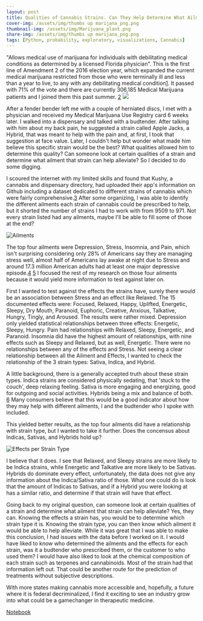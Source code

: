 ```yaml
---
layout: post
title: Qualities of Cannabis Strains. Can They Help Determine What Ailments Can Be Alleviated?
cover-img: /assets/img/thumbs up marijana_png.png
thumbnail-img: /assets/img/Marijuana_plant.png
share-img: /assets/img/thumbs up marijana_png.png
tags: [Python, probability, exploratory, visualizations, Cannabis]
---
```


"Allows medical use of marijuana for individuals with debilitating medical conditions as determined by a licensed Florida physician". This is the first line of Amendment 2 of the 2016 election year, which expanded the current medical marijuana restricted from those who were terminally ill and less than a year to live, to any with any debilitating medical condition[1](https://en.wikipedia.org/wiki/2016_Florida_Amendment_2). It passed with 71% of the vote and there are currently 306,185 Medical Marijuana patients and I joined them this past summer.
 [2](https://www.mpp.org/issues/medical-marijuana/state-by-state-medical-marijuana-laws/medical-marijuana-patient-numbers/)
![](https://i.imgur.com/71As2dK.jpg)

After a fender bender left me with a couple of herniated discs, I met with a physician and received my Medical Marijuana Use Registry card 6 weeks later. I walked into a dispensary and talked with a budtender. After talking with him about my back pain, he suggested a strain called Apple Jacks, a Hybrid, that was meant to help with the pain and, at first, I took that suggestion at face value. Later, I couldn't help but wonder what made him believe this specific strain would be the best? What qualities allowed him to determine this quality? Can someone look at certain qualities of a strain and determine what ailment that strain can help alleviate? So I decided to do some digging.

I scoured the internet with my limited skills and found that Kushy, a cannabis and dispensary directory, had uploaded their app's information on Github including a dataset dedicated to different strains of cannabis which were fairly comprehensive.[3](https://github.com/kushyapp/cannabis-dataset) After some organizing, I was able to identify the different ailments each strain of cannabis could be prescribed to help, but it shorted the number of strains I had to work with from 9509 to 971. Not every strain listed had any ailments, maybe I'll be able to fill some of those at the end?

![Ailments](https://i.imgur.com/bT7Nh7x.png)

The top four ailments were Depression, Stress, Insomnia, and Pain, which isn't surprising considering only 28% of Americans say they are managing stress well, almost half of Americans lay awake at night due to Stress and around 17.3 million American adults had at least one major depressive episode.[4](https://www.apa.org/news/press/releases/2007/10/stress) [5](https://www.nimh.nih.gov/health/statistics/major-depression.shtml) I focused the rest of my research on those four ailments because it would yield more information to test against later on.

First I wanted to test against the effects the strains have, surely there would be an association between Stress and an effect like Relaxed. The 15 documented effects were: Focused, Relaxed, Happy, Uplifted, Energetic, Sleepy, Dry Mouth, Paranoid, Euphoric, Creative, Anxious, Talkative, Hungry, Tingly, and Aroused. The results were rather mixed. Depression only yielded statistical relationships between three effects: Energetic, Sleepy, Hungry. Pain had relationships with Relaxed, Sleepy, Energetic, and Paranoid. Insomnia did have the highest amount of relationships, with nine effects such as Sleepy and Relaxed, but as well, Energetic. There were no relationships between any of the effects and Stress. Not seeing a clear relationship between all the Ailment and Effects, I wanted to check the relationship of the 3 strain types: Sativa, Indica, and Hybrid.

A little background, there is a generally accepted truth about these strain types. Indica strains are considered physically sedating, that 'stuck to the couch', deep relaxing feeling. Sativa is more engaging and energizing, good for outgoing and social activities. Hybrids being a mix and balance of both. [6](https://www.leafly.com/news/cannabis-101/sativa-indica-and-hybrid-differences-between-cannabis-types) Many consumers believe that this would be a good indicator about how they may help with different ailments, I and the budtender who I spoke with included. 

This yielded better results, as the top four ailments did have a relationship with strain type, but I wanted to take it further. Does the concensus about Indicas, Sativas, and Hybrids hold up? 

![Effects per Strain Type](https://i.imgur.com/9uBMg3S.png)

I believe that it does. I see that Relaxed, and Sleepy strains are more likely to be Indica strains, while Energetic and Talkative are more likely to be Sativas. Hybrids do dominate every effect, unfortunately, the data does not give any information about the Indica/Sativa ratio of those. What one could do is look that the amount of Indicas to Sativas, and if a Hybrid you were looking at has a similar ratio, and determine if that strain will have that effect.

Going back to my original question, can someone look at certain qualities of a strain and determine what ailment that strain can help alleviate? Yes, they can. Knowing the effects a strain has, you would be to determine which strain type it is. Knowing the strain type, you can then know which ailment it would be able to help alleviate. While it was great that I was able to make this conclusion, I had issues with the data before I worked on it. I would have liked to know who determined the ailments and the effects for each strain, was it a budtender who prescribed them, or the customer to who used them? I would have also liked to look at the chemical composition of each strain such as terpenes and cannabinoids. Most of the strain had that information left out. That could be another route for the prediction of treatments without subjective descriptions.

With more states making cannabis more accessible and, hopefully, a future where it is federal decriminalized, I find it exciting to see an industry grow into what could be a gamechanger in therapeutic medicine.

[Notebook](https://colab.research.google.com/drive/1uF-7-ELl_BFL3qM-fj9Preq3c3xontYj?usp=sharing)
